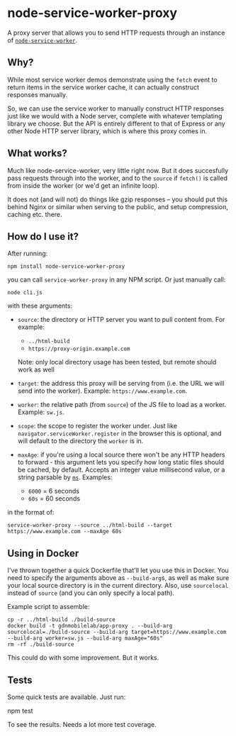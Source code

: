 # node-service-worker-proxy

A proxy server that allows you to send HTTP requests through an instance of
[`node-service-worker`](https://github.com/gdnmobilelab/node-service-worker).

## Why?

While most service worker demos demonstrate using the `fetch` event to return
items in the service worker cache, it can actually construct responses manually.

So, we can use the service worker to manually construct HTTP responses just like
we would with a Node server, complete with whatever templating library we choose.
But the API is entirely different to that of Express or any other Node HTTP server
library, which is where this proxy comes in.

## What works?

Much like node-service-worker, very little right now. But it does succesfully pass
requests through into the worker, and to the `source` if `fetch()` is called from inside
the worker (or we'd get an infinite loop).

It does not (and will not) do things like gzip responses – you should put this behind
Nginx or similar when serving to the public, and setup compression, caching etc. there.

## How do I use it?

After running:

    npm install node-service-worker-proxy

you can call `service-worker-proxy` in any NPM script. Or just manually call:

    node cli.js

with these arguments:

 - `source`: the directory or HTTP server you want to pull content from. For example:
   - `../html-build`
   - `https://proxy-origin.example.com`

   Note: only local directory usage has been tested, but remote should work as well

- `target`: the address this proxy will be serving from (i.e. the URL we will send into
  the worker). Example: `https://www.example.com`.

- `worker`: the relative path (from `source`) of the JS file to load as a worker.
  Example: `sw.js`.

- `scope`: the scope to register the worker under. Just like `navigator.serviceWorker.register`
  in the browser this is optional, and will default to the directory the `worker` is in.

- `maxAge`: if you're using a local source there won't be any HTTP headers to forward - this
  argument lets you specify how long static files should be cached, by default. Accepts an integer
  value millisecond value, or a string parsable by [`ms`](https://www.npmjs.com/package/ms). Examples:
   - `6000` = 6 seconds
   - `60s` = 60 seconds 

in the format of:

    service-worker-proxy --source ../html-build --target https://www.example.com --maxAge 60s

## Using in Docker

I've thrown together a quick Dockerfile that'll let you use this in Docker. You need to specify
the arguments above as `--build-arg`s, as well as make sure your local source directory is in
the current directory. Also, use `sourcelocal` instead of `source` (and you can only specify a local path).

 Example script to assemble:

    cp -r ../html-build ./build-source
    docker build -t gdnmobilelab/app-proxy . --build-arg sourcelocal=./build-source --build-arg target=https://www.example.com --build-arg worker=sw.js --build-arg maxAge="60s"
    rm -rf ./build-source

This could do with some improvement. But it works.

## Tests

Some quick tests are available. Just run:

   npm test

To see the results. Needs a lot more test coverage.